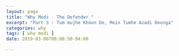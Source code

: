 ```yaml
---
layout: page
title: "Why Modi - The Defender "
excerpt: "Part 3 : Tum mujhe Khoon Do, Mein Tumhe Azadi Doonga"
categories: why
tags: [ why modi ]
date: 2019-03-06T08:08:50-04:00

---
```

